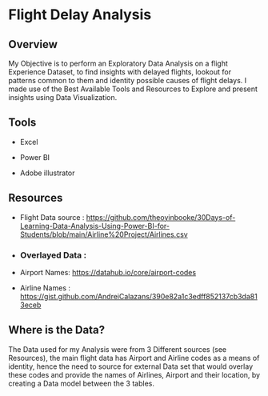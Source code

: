 # Flight Delay Analysis

##   Overview

My Objective is to perform an Exploratory Data Analysis on a flight Experience Dataset, to find insights with delayed flights, lookout for patterns common to them and identity possible causes of flight delays. I made use of the Best Available Tools and Resources to Explore and present insights using Data Visualization.

##  Tools


*  Excel

*  Power BI

*  Adobe illustrator




##  Resources

* Flight Data source : 
<https://github.com/theoyinbooke/30Days-of-Learning-Data-Analysis-Using-Power-BI-for-Students/blob/main/Airline%20Project/Airlines.csv>

*  ###  Overlayed Data : 
*  Airport Names: 
<https://datahub.io/core/airport-codes>
*  Airline Names : 
<https://gist.github.com/AndreiCalazans/390e82a1c3edff852137cb3da813eceb>





##  Where is the Data? 
The Data used for my Analysis were from 3 Different sources (see Resources), the main flight data has Airport and Airline codes as a means of identity, hence the need to source for external Data set that would  overlay these codes and provide the names of Airlines, Airport and their location, by creating a Data model  between the 3 tables. 
